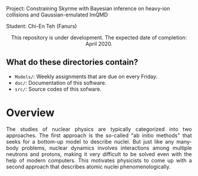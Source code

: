 Project: Constraining Skyrme with Bayesian inference on heavy-ion collisions and Gaussian-emulated ImQMD

Student: Chi-En Teh (Fanurs)

<p align="center">
  This repository is under development. The expected date of completion: April 2020.
</p>

## What do these directories contain?
- `Models/`: Weekly assignments that are due on every Friday.
- `doc/`: Documentation of this software.
- `src/`: Source codes of this sofware.

# Overview
<p align="justify">
The studies of nuclear physics are typically categorized into two approaches. The first approach is the so-called "ab initio methods" that seeks for a bottom-up model to describe nuclei. But just like any many-body problems, nuclear dynamics involves interactions among multiple neutrons and protons, making it very difficult to be solved even with the help of modern computers. This motivates physicists to come up with a second approach that describes atomic nuclei phenomenologically.
</p>
